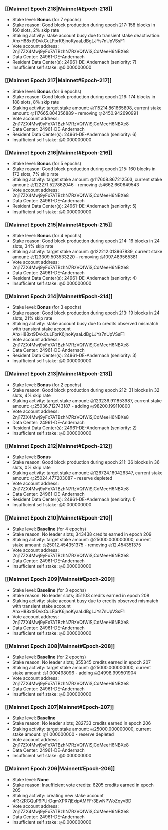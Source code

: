 ### [[Mainnet Epoch 218|Mainnet#Epoch-218]]
* Stake level: **Bonus** (for 7 epochs)
* Stake reason: Good block production during epoch 217: 158 blocks in 160 slots, 2% skip rate
* Staking activity: stake account busy due to transient stake deactivation: AhxH88xt9DvkCuLFprK6jnoKyaaLdBgLJYs7nUpVSsF1
* Vote account address: 2nj17ZX4Mwj9yFx7ATBzhN7RzVQfWiSjCdMeeH6NBXe8
* Data Center: 24961-DE-Andernach
* Resident Data Center(s): 24961-DE-Andernach (seniority: 7)
* Insufficient self stake: ◎0.000000000
### [[Mainnet Epoch 217|Mainnet#Epoch-217]]
* Stake level: **Bonus** (for 6 epochs)
* Stake reason: Good block production during epoch 216: 174 blocks in 188 slots, 8% skip rate
* Staking activity: target stake amount: ◎115214.861665898, current stake amount: ◎117665.804356889 - removing ◎2450.942690991
* Vote account address: 2nj17ZX4Mwj9yFx7ATBzhN7RzVQfWiSjCdMeeH6NBXe8
* Data Center: 24961-DE-Andernach
* Resident Data Center(s): 24961-DE-Andernach (seniority: 6)
* Insufficient self stake: ◎0.000000000
### [[Mainnet Epoch 216|Mainnet#Epoch-216]]
* Stake level: **Bonus** (for 5 epochs)
* Stake reason: Good block production during epoch 215: 160 blocks in 172 slots, 7% skip rate
* Staking activity: target stake amount: ◎117608.867212503, current stake amount: ◎122271.527862046 - removing ◎4662.660649543
* Vote account address: 2nj17ZX4Mwj9yFx7ATBzhN7RzVQfWiSjCdMeeH6NBXe8
* Data Center: 24961-DE-Andernach
* Resident Data Center(s): 24961-DE-Andernach (seniority: 5)
* Insufficient self stake: ◎0.000000000
### [[Mainnet Epoch 215|Mainnet#Epoch-215]]
* Stake level: **Bonus** (for 4 epochs)
* Stake reason: Good block production during epoch 214: 16 blocks in 24 slots, 34% skip rate
* Staking activity: target stake amount: ◎122212.013967839, current stake amount: ◎123309.503533220 - removing ◎1097.489565381
* Vote account address: 2nj17ZX4Mwj9yFx7ATBzhN7RzVQfWiSjCdMeeH6NBXe8
* Data Center: 24961-DE-Andernach
* Resident Data Center(s): 24961-DE-Andernach (seniority: 4)
* Insufficient self stake: ◎0.000000000
### [[Mainnet Epoch 214|Mainnet#Epoch-214]]
* Stake level: **Bonus** (for 3 epochs)
* Stake reason: Good block production during epoch 213: 19 blocks in 24 slots, 21% skip rate
* Staking activity: stake account busy due to credits observed mismatch with transient stake account AhxH88xt9DvkCuLFprK6jnoKyaaLdBgLJYs7nUpVSsF1
* Vote account address: 2nj17ZX4Mwj9yFx7ATBzhN7RzVQfWiSjCdMeeH6NBXe8
* Data Center: 24961-DE-Andernach
* Resident Data Center(s): 24961-DE-Andernach (seniority: 3)
* Insufficient self stake: ◎0.000000000
### [[Mainnet Epoch 213|Mainnet#Epoch-213]]
* Stake level: **Bonus** (for 2 epochs)
* Stake reason: Good block production during epoch 212: 31 blocks in 32 slots, 4% skip rate
* Staking activity: target stake amount: ◎123236.911853987, current stake amount: ◎25036.712743187 - adding ◎98200.199110800
* Vote account address: 2nj17ZX4Mwj9yFx7ATBzhN7RzVQfWiSjCdMeeH6NBXe8
* Data Center: 24961-DE-Andernach
* Resident Data Center(s): 24961-DE-Andernach (seniority: 2)
* Insufficient self stake: ◎0.000000000
### [[Mainnet Epoch 212|Mainnet#Epoch-212]]
* Stake level: **Bonus**
* Stake reason: Good block production during epoch 211: 36 blocks in 36 slots, 0% skip rate
* Staking activity: target stake amount: ◎126724.160426347, current stake amount: ◎25024.477203087 - reserve depleted
* Vote account address: 2nj17ZX4Mwj9yFx7ATBzhN7RzVQfWiSjCdMeeH6NBXe8
* Data Center: 24961-DE-Andernach
* Resident Data Center(s): 24961-DE-Andernach (seniority: 1)
* Insufficient self stake: ◎0.000000000
### [[Mainnet Epoch 210|Mainnet#Epoch-210]]
* Stake level: **Baseline** (for 4 epochs)
* Stake reason: No leader slots; 343438 credits earned in epoch 209
* Staking activity: target stake amount: ◎25000.000000000, current stake amount: ◎25012.454351375 - removing ◎12.454351375
* Vote account address: 2nj17ZX4Mwj9yFx7ATBzhN7RzVQfWiSjCdMeeH6NBXe8
* Data Center: 24961-DE-Andernach
* Insufficient self stake: ◎0.000000000
### [[Mainnet Epoch 209|Mainnet#Epoch-209]]
* Stake level: **Baseline** (for 3 epochs)
* Stake reason: No leader slots; 351103 credits earned in epoch 208
* Staking activity: stake account busy due to credits observed mismatch with transient stake account AhxH88xt9DvkCuLFprK6jnoKyaaLdBgLJYs7nUpVSsF1
* Vote account address: 2nj17ZX4Mwj9yFx7ATBzhN7RzVQfWiSjCdMeeH6NBXe8
* Data Center: 24961-DE-Andernach
* Insufficient self stake: ◎0.000000000
### [[Mainnet Epoch 208|Mainnet#Epoch-208]]
* Stake level: **Baseline** (for 2 epochs)
* Stake reason: No leader slots; 355345 credits earned in epoch 207
* Staking activity: target stake amount: ◎25000.000000000, current stake amount: ◎1.000498096 - adding ◎24998.999501904
* Vote account address: 2nj17ZX4Mwj9yFx7ATBzhN7RzVQfWiSjCdMeeH6NBXe8
* Data Center: 24961-DE-Andernach
* Insufficient self stake: ◎0.000000000
### [[Mainnet Epoch 207|Mainnet#Epoch-207]]
* Stake level: **Baseline**
* Stake reason: No leader slots; 282733 credits earned in epoch 206
* Staking activity: target stake amount: ◎25000.000000000, current stake amount: ◎1.000000000 - reserve depleted
* Vote account address: 2nj17ZX4Mwj9yFx7ATBzhN7RzVQfWiSjCdMeeH6NBXe8
* Data Center: 24961-DE-Andernach
* Insufficient self stake: ◎0.000000000
### [[Mainnet Epoch 206|Mainnet#Epoch-206]]
* Stake level: **None**
* Stake reason: Insufficient vote credits: 6205 credits earned in epoch 205
* Staking activity: creating new stake account 4f3r2RGQuP9PUrDqmXPR7jExipAMFFr3EwNPWoZqyvBD
* Vote account address: 2nj17ZX4Mwj9yFx7ATBzhN7RzVQfWiSjCdMeeH6NBXe8
* Data Center: 24961-DE-Andernach
* Insufficient self stake: ◎0.000000000